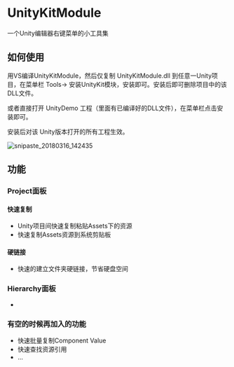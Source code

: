 # UnityKitModule

一个Unity编辑器右键菜单的小工具集

## 如何使用

用VS编译UnityKitModule，然后仅复制 UnityKitModule.dll 到任意一Unity项目，在菜单栏 Tools-> 安装UnityKit模块，安装即可。安装后即可删除项目中的该DLL文件。

或者直接打开 UnityDemo 工程（里面有已编译好的DLL文件），在菜单栏点击安装即可。

安装后对该 Unity版本打开的所有工程生效。

![snipaste_20180316_142435](snipaste_20180316_142435.png)

## 功能

### Project面板

#### 快速复制

* Unity项目间快速复制粘贴Assets下的资源
* 快速复制Assets资源到系统剪贴板

#### 硬链接

* 快速的建立文件夹硬链接，节省硬盘空间

### Hierarchy面板

* ​

### 有空的时候再加入的功能

* 快速批量复制Component Value
* 快速查找资源引用
* ...